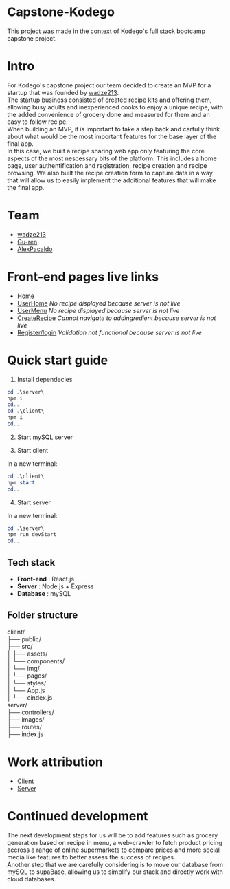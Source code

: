 # Capstone-Kodego

This project was made in the context of Kodego's full stack bootcamp capstone project.

# Intro

For Kodego's capstone project our team decided to create an MVP for a startup that was founded by [wadze213](https://github.com/wadze213).  
The startup business consisted of created recipe kits and offering them, allowing busy adults and inexperienced cooks to enjoy a unique recipe, with the added convenience of grocery done and measured for them and an easy to follow recipe.  
When building an MVP, it is important to take a step back and carfully think about what would be the most important features for the base layer of the final app.  
In this case, we built a recipe sharing web app only featuring the core aspects of the most nescessary bits of the platform. This includes a home page, user authentification and registration, recipe creation and recipe browsing. We also built the recipe creation form to capture data in a way that will allow us to easily implement the additional features that will make the final app.  

# Team

- [wadze213](https://github.com/wadze213)
- [Gu-ren](https://github.com/Gu-ren)
- [AlexPacaldo](https://github.com/AlexPacaldo)

# Front-end pages live links

- [Home](https://capstone-kodego-m39pjmzzk-wadze213.vercel.app/)
- [UserHome](https://capstone-kodego-m39pjmzzk-wadze213.vercel.app/userhome) *No recipe displayed because server is not live*
- [UserMenu](https://capstone-kodego-m39pjmzzk-wadze213.vercel.app/usermenu) *No recipe displayed because server is not live*
- [CreateRecipe](https://capstone-kodego-m39pjmzzk-wadze213.vercel.app/createrecipe) *Cannot navigate to addingredient because server is not live*
- [Register/login](https://capstone-kodego-m39pjmzzk-wadze213.vercel.app/register) *Validation not functional because server is not live*

# Quick start guide

1. Install dependecies 

```powershell
cd .\server\
npm i 
cd..
cd .\client\
npm i
cd..
```

2. Start mySQL server

3. Start client  

In a new terminal:  

```powershell
cd .\client\
npm start
cd..
```

4. Start server

In a new terminal:  

```powershell
cd .\server\
npm run devStart
cd..
```

## Tech stack

- **Front-end** : React.js 
- **Server** : Node.js + Express
- **Database** : mySQL

## Folder structure

client/  
├── public/  
├── src/  
│   ├── assets/  
│   └── components/  
│   └── img/  
│   └── pages/  
│   └── styles/  
│   └── App.js  
│   └── cindex.js  
server/  
├── controllers/  
├── images/  
├── routes/  
├── index.js  

# Work attribution 

- [Client](https://github.com/wadze213/Capstone-Kodego/blob/main/client/README.md)
- [Server](https://github.com/wadze213/Capstone-Kodego/blob/main/server/README.md)

# Continued development 

The next development steps for us will be to add features such as grocery generation based on recipe in menu, a web-crawler to fetch product pricing accross a range of online supermarkets to compare prices and more social media like features to better assess the success of recipes.  
Another step that we are carefully considering is to move our database from mySQL to supaBase, allowing us to simplify our stack and directly work with cloud databases.  
